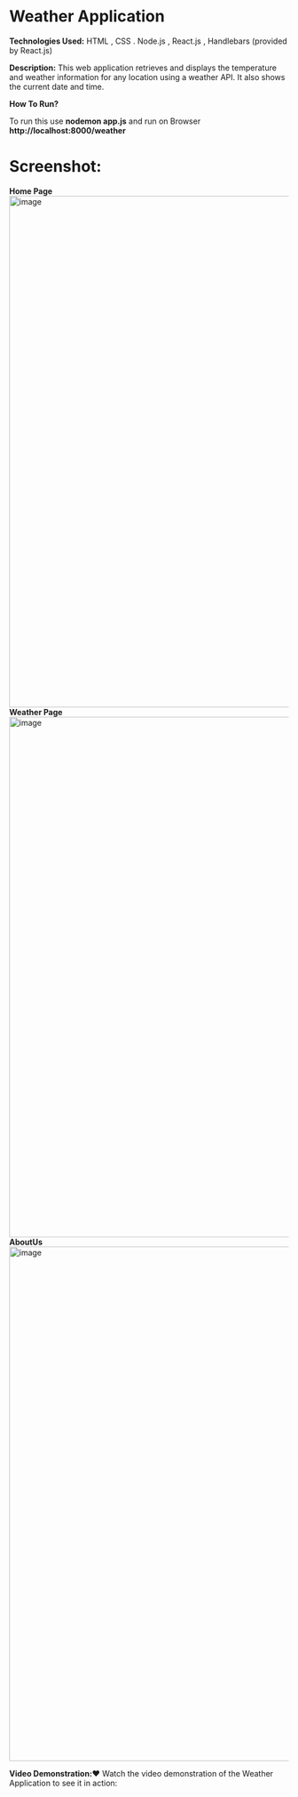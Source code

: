 
 # **Weather Application**

**Technologies Used:**
HTML
, CSS
. Node.js
, React.js
, Handlebars (provided by React.js)

**Description:**
 This web application retrieves and displays the temperature and weather information for any location using a weather API. 
 It also shows the current date and time.

 **How To Run?**
 
 To run this use **nodemon app.js**  and run on Browser **http://localhost:8000/weather**
 
# **Screenshot:**
**Home Page**
<img width="920" alt="image" src="https://github.com/nikki150502/WeatherApp-usingReact/assets/155598830/c88e6611-6215-4c6e-8d33-2429e9c7c67b">
**Weather Page**
<img width="936" alt="image" src="https://github.com/nikki150502/WeatherApp-usingReact/assets/155598830/33642a15-6bab-4965-9a21-e4adc627821c">
**AboutUs**
<img width="925" alt="image" src="https://github.com/nikki150502/WeatherApp-usingReact/assets/155598830/4ff33214-b83a-4f69-b09d-faab4186d014">
 
**Video Demonstration:❤️**
Watch the video demonstration of the Weather Application to see it in action:

 


 
